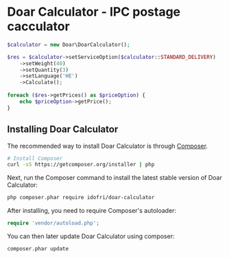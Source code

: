 Doar Calculator - IPC postage cacculator
=======================

```php
$calculator = new Doar\DoarCalculator();

$res = $calculator->setServiceOption($calculator::STANDARD_DELIVERY)
	->setWeight(40)
	->setQuantity(3)
	->setLanguage('HE')
	->Calculate();
  
foreach ($res->getPrices() as $priceOption) {
	echo $priceOption->getPrice();
}
```

## Installing Doar Calculator

The recommended way to install Doar Calculator is through
[Composer](http://getcomposer.org).

```bash
# Install Composer
curl -sS https://getcomposer.org/installer | php
```

Next, run the Composer command to install the latest stable version of Doar Calculator:

```bash
php composer.phar require idofri/doar-calculator
```

After installing, you need to require Composer's autoloader:

```php
require 'vendor/autoload.php';
```

You can then later update Doar Calculator using composer:

 ```bash
composer.phar update
 ```
